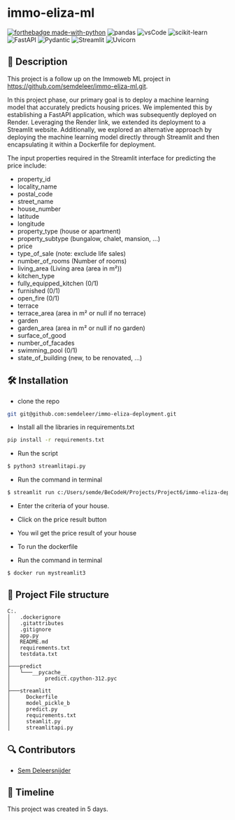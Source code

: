# immo-eliza-ml
[![forthebadge made-with-python](https://ForTheBadge.com/images/badges/made-with-python.svg)](https://www.python.org/)
![pandas](https://img.shields.io/badge/Pandas-2C2D72?style=for-the-badge&logo=pandas&logoColor=white)
![vsCode](https://img.shields.io/badge/VSCode-0078D4?style=for-the-badge&logo=visual%20studio%20code&logoColor=white)
![scikit-learn](https://img.shields.io/badge/scikit--learn-F7931E?style=for-the-badge&logo=scikit-learn&logoColor=white)
![FastAPI](https://img.shields.io/badge/FastAPI-009688?style=for-the-badge&logo=fastapi&logoColor=white)
![Pydantic](https://img.shields.io/badge/Pydantic-333?style=for-the-badge&logo=python&logoColor=white)
![Streamlit](https://img.shields.io/badge/Streamlit-FF4B4B?style=for-the-badge&logo=streamlit&logoColor=white)
![Uvicorn](https://img.shields.io/badge/Uvicorn-000000?style=for-the-badge&logo=fastapi&logoColor=white)




## 📖 Description
This project is a follow up on the Immoweb ML project in https://github.com/semdeleer/immo-eliza-ml.git.

In this project phase, our primary goal is to deploy a machine learning model that accurately predicts housing prices. We implemented this by establishing a FastAPI application, which was subsequently deployed on Render. Leveraging the Render link, we extended its deployment to a Streamlit website. Additionally, we explored an alternative approach by deploying the machine learning model directly through Streamlit and then encapsulating it within a Dockerfile for deployment.

The input properties required in the Streamlit interface for predicting the price include:


* property_id
* locality_name
* postal_code
* street_name
* house_number
* latitude
* longitude
* property_type (house or apartment)
* property_subtype (bungalow, chalet, mansion, ...)
* price
* type_of_sale (note: exclude life sales)
* number_of_rooms (Number of rooms)
* living_area (Living area (area in m²))
* kitchen_type
* fully_equipped_kitchen (0/1)
* furnished (0/1)
* open_fire (0/1)
* terrace
* terrace_area (area in m² or null if no terrace)
* garden
* garden_area (area in m² or null if no garden)
* surface_of_good
* number_of_facades
* swimming_pool (0/1)
* state_of_building (new, to be renovated, ...)


## 🛠 Installation

* clone the repo
```bash
git git@github.com:semdeleer/immo-eliza-deployment.git
```

* Install all the libraries in requirements.txt
```bash
pip install -r requirements.txt
```

* Run the script
```bash
$ python3 streamlitapi.py
```
* Run the command in terminal
```bash
$ streamlit run c:/Users/semde/BeCodeH/Projects/Project6/immo-eliza-deployment/streamlitt/streamlitapi.py
```
* Enter the criteria of your house.

* Click on the price result button

* You wil get the price result of your house

* To run the dockerfile

* Run the command in terminal
```bash
$ docker run mystreamlit3

```
## 🤖 Project File structure
```
C:.
│   .dockerignore
│   .gitattributes
│   .gitignore
│   app.py
│   README.md
│   requirements.txt
│   testdata.txt
│
├───predict
│   └───__pycache__
│           predict.cpython-312.pyc
│
├───streamlitt
│     Dockerfile
│     model_pickle_b
│     predict.py
│     requirements.txt
│     steamlit.py
│     streamlitapi.py
```


## 🔍 Contributors
- [Sem Deleersnijder](https://github.com/semdeleer)

## 📜 Timeline

This project was created in 5 days.